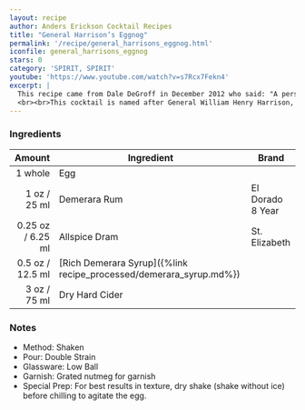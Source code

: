 ```yaml
---
layout: recipe
author: Anders Erickson Cocktail Recipes
title: "General Harrison’s Eggnog"
permalink: '/recipe/general_harrisons_eggnog.html'
iconfile: general_harrisons_eggnog
stars: 0
category: 'SPIRIT, SPIRIT'
youtube: 'https://www.youtube.com/watch?v=s7Rcx7Fekn4'
excerpt: |
  This recipe came from Dale DeGroff in December 2012 who said: "A personal favourite, adapted from a recipe from Jerry Thomas' 1862 <i>How to Mix Drinks</i>: a totally different take on eggnog – made as a single-serve drink it includes a raw egg, so you need to shake the hell out of it."
  <br><br>This cocktail is named after General William Henry Harrison, the American president to hold office for the shortest period. He was elected 4th March 1841 and died a month to the day later of pneumonia. Harrison was known for his drinking and cider was one of his preferred tipples. It is said that this eggnog was his favourite drink.
---
```


### Ingredients

| Amount  | Ingredient                      | Brand            |
| ------: | ------------------------------- | ---------------- |
| 1 whole | Egg |
| 1 oz / 25 ml | Demerara Rum | El Dorado 8 Year |
| 0.25 oz / 6.25 ml | Allspice Dram | St. Elizabeth |
| 0.5 oz / 12.5 ml | [Rich Demerara Syrup]({%link recipe_processed/demerara_syrup.md%})|
| 3 oz / 75 ml | Dry Hard Cider |

 ### Notes

- Method: Shaken
- Pour: Double Strain
- Glassware: Low Ball
- Garnish: Grated nutmeg for garnish
- Special Prep: For best results in texture, dry shake (shake without ice) before chilling to agitate the egg.

